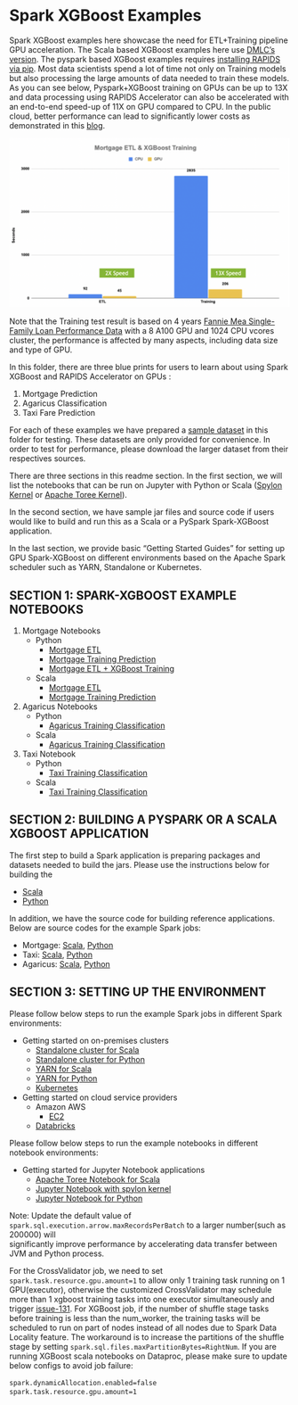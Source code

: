 # Spark XGBoost Examples

Spark XGBoost examples here showcase the need for ETL+Training pipeline GPU acceleration.
The Scala based XGBoost examples here use [DMLC’s version](https://repo1.maven.org/maven2/ml/dmlc/xgboost4j-spark_2.12/).
The pyspark based XGBoost examples requires [installing RAPIDS via pip](https://rapids.ai/pip.html#install).
Most data scientists spend a lot of time not only on
Training models but also processing the large amounts of data needed to train these models.
As you can see below, Pyspark+XGBoost training on GPUs can be up to 13X and data processing using
RAPIDS Accelerator can also be accelerated with an end-to-end speed-up of 11X on GPU compared to CPU.
In the public cloud, better performance can lead to significantly lower costs as demonstrated in this [blog](https://developer.nvidia.com/blog/gpu-accelerated-spark-xgboost/).

![mortgage-speedup](/docs/img/guides/mortgage-perf.png)

Note that the Training test result is based on 4 years [Fannie Mea Single-Family Loan Performance Data](https://capitalmarkets.fanniemae.com/credit-risk-transfer/single-family-credit-risk-transfer/fannie-mae-single-family-loan-performance-data) 
with a 8 A100 GPU and 1024 CPU vcores cluster, the performance is affected by many aspects, 
including data size and type of GPU. 

In this folder, there are three blue prints for users to learn about using 
Spark XGBoost and RAPIDS Accelerator on GPUs :

1. Mortgage Prediction
2. Agaricus Classification
3. Taxi Fare Prediction

For each of these examples we have prepared a [sample dataset](/datasets) 
in this folder for testing. These datasets are only provided for convenience. In order to test for performance,
please download the larger dataset from their respectives sources.

There are three sections in this readme section. 
In the first section, we will list the notebooks that can be run on Jupyter with Python or Scala
([Spylon Kernel](https://pypi.org/project/spylon-kernel/) or [Apache Toree Kernel](https://toree.apache.org/)). 

In the second section, we have sample jar files and source code if users would like to build 
and run this as a Scala or a PySpark Spark-XGBoost application. 

In the last section, we provide basic “Getting Started Guides” for setting up GPU
Spark-XGBoost on different environments based on the Apache Spark scheduler such as YARN,
Standalone or Kubernetes.

## SECTION 1: SPARK-XGBOOST EXAMPLE NOTEBOOKS

1. Mortgage Notebooks
   - Python
     - [Mortgage ETL](mortgage/notebooks/python/MortgageETL.ipynb)
     - [Mortgage Training Prediction](mortgage/notebooks/python/mortgage-gpu.ipynb)
     - [Mortgage ETL + XGBoost Training](mortgage/notebooks/python/MortgageETL+XGBoost.ipynb)
   - Scala
     - [Mortgage ETL](mortgage/notebooks/scala/mortgage-ETL.ipynb)
     - [Mortgage Training Prediction](mortgage/notebooks/scala/mortgage-gpu.ipynb)
2. Agaricus Notebooks    
   - Python
     - [Agaricus Training Classification](agaricus/notebooks/python/agaricus-gpu.ipynb)
   - Scala
     - [Agaricus Training Classification](agaricus/notebooks/scala/agaricus-gpu.ipynb)
3. Taxi Notebook    
   - Python
     - [Taxi Training Classification](taxi/notebooks/python/taxi-gpu.ipynb)
   - Scala    
     - [Taxi Training Classification](taxi/notebooks/scala/taxi-gpu.ipynb)
    
## SECTION 2: BUILDING A PYSPARK OR A SCALA XGBOOST APPLICATION
The first step to build a Spark application is preparing packages and datasets
needed to build the jars. Please use the instructions below for building the

- [Scala](/docs/get-started/xgboost-examples/prepare-package-data/preparation-scala.md)
- [Python](/docs/get-started/xgboost-examples/prepare-package-data/preparation-python.md)

In addition, we have the source code for building reference applications. 
Below are source codes for the example Spark jobs:
- Mortgage: [Scala](mortgage/scala/src/com/nvidia/spark/examples/mortgage), [Python](mortgage/python/com/nvidia/spark/examples/mortgage)
- Taxi: [Scala](taxi/scala/src/com/nvidia/spark/examples/taxi), [Python](taxi/python/com/nvidia/spark/examples/taxi)
- Agaricus: [Scala](agaricus/scala/src/com/nvidia/spark/examples/agaricus), [Python](agaricus/python/com/nvidia/spark/examples/agaricus)


## SECTION 3: SETTING UP THE ENVIRONMENT
Please follow below steps to run the example Spark jobs in different Spark environments:
- Getting started on on-premises clusters
    - [Standalone cluster for Scala](/docs/get-started/xgboost-examples/on-prem-cluster/standalone-scala.md)
    - [Standalone cluster for Python](/docs/get-started/xgboost-examples/on-prem-cluster/standalone-python.md)
    - [YARN for Scala](/docs/get-started/xgboost-examples/on-prem-cluster/yarn-scala.md)
    - [YARN for Python](/docs/get-started/xgboost-examples/on-prem-cluster/yarn-python.md)
    - [Kubernetes](/docs/get-started/xgboost-examples/on-prem-cluster/kubernetes-scala.md)
- Getting started on cloud service providers    
  - Amazon AWS
    - [EC2](/docs/get-started/xgboost-examples/csp/aws/ec2.md)
  - [Databricks](/docs/get-started/xgboost-examples/csp/databricks/databricks.md)

Please follow below steps to run the example notebooks in different notebook environments:

- Getting started for Jupyter Notebook applications
    - [Apache Toree Notebook for Scala](/docs/get-started/xgboost-examples/notebook/toree.md)
    - [Jupyter Notebook with spylon kernel](/docs/get-started/xgboost-examples/notebook/spylon.md)
    - [Jupyter Notebook for Python](/docs/get-started/xgboost-examples/notebook/python-notebook.md)
    
Note: 
Update the default value of `spark.sql.execution.arrow.maxRecordsPerBatch` to a larger number(such as 200000) will  
significantly improve performance by accelerating data transfer between JVM and Python process.

For the CrossValidator job, we need to set `spark.task.resource.gpu.amount=1` to allow only 1 training task running on 1 GPU(executor),
otherwise the customized CrossValidator may schedule more than 1 xgboost training tasks into one executor simultaneously and trigger 
[issue-131](https://github.com/NVIDIA/spark-rapids-examples/issues/131).
For XGBoost job, if the number of shuffle stage tasks before training is less than the num_worker, 
the training tasks will be scheduled to run on part of nodes instead of all nodes due to Spark Data Locality feature.
The workaround is to increase the partitions of the shuffle stage by setting `spark.sql.files.maxPartitionBytes=RightNum`.
If you are running XGBoost scala notebooks on Dataproc, please make sure to update below configs to avoid job failure:
```
spark.dynamicAllocation.enabled=false
spark.task.resource.gpu.amount=1
```
